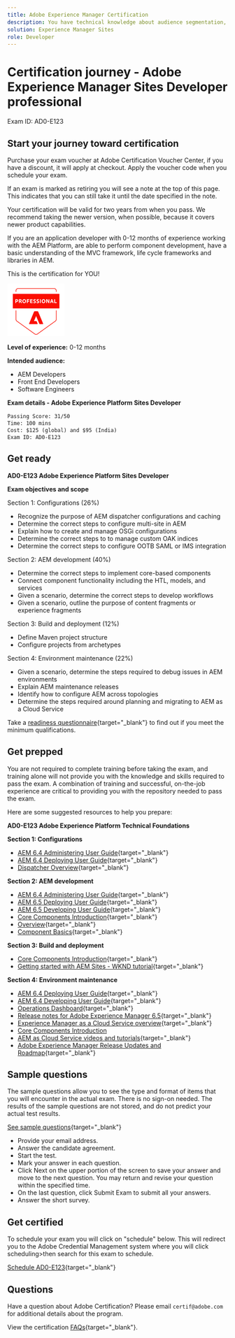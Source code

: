 ```yaml
---
title: Adobe Experience Manager Certification 
description: You have technical knowledge about audience segmentation, destination exports, and activation on real time basis for unified profiles that adhere to data and privacy regulations, customer data platforms (CDP) and knowledge of Adobe Experience Platform.
solution: Experience Manager Sites
role: Developer
---
```

# Certification journey - Adobe Experience Manager Sites Developer professional

Exam ID: AD0-E123

## Start your journey toward certification

Purchase your exam voucher at Adobe Certification Voucher Center, if you have a discount, it will apply at checkout. Apply the voucher code when you schedule your exam.

If an exam is marked as retiring you will see a note at the top of this page. This indicates that you can still take it until the date specified in the note. 

Your certification will be valid for two years from when you pass. We recommend taking the newer version, when possible, because it covers newer product capabilities.

If you are an application developer with 0-12 months of experience working with the AEM Platform, are able to perform component development, have a basic understanding of the MVC framework, life cycle frameworks and libraries in AEM. 

This is the certification for YOU!

![Certification Expert Badge](/help/certifications/assets/professional-badge-small.png)

**Level of experience:** 0-12 months

**Intended audience:**

* AEM Developers
* Front End Developers
* Software Engineers

**Exam details - Adobe Experience Platform Sites Developer**

```
Passing Score: 31/50
Time: 100 mins
Cost: $125 (global) and $95 (India)
Exam ID: AD0-E123

```

## Get ready

**AD0-E123 Adobe Experience Platform Sites Developer**

**Exam objectives and scope**

Section 1: Configurations (26%)

* Recognize the purpose of AEM dispatcher configurations and caching
* Determine the correct steps to configure multi-site in AEM
* Explain how to create and manage OSGi configurations
* Determine the correct steps to to manage custom OAK indices
* Determine the correct steps to configure OOTB SAML or IMS integration

Section 2: AEM development (40%)

* Determine the correct steps to implement core-based components
* Connect component functionality including the HTL, models, and services
* Given a scenario, determine the correct steps to develop workflows
* Given a scenario, outline the purpose of content fragments or experience fragments

Section 3: Build and deployment (12%)

* Define Maven project structure
* Configure projects from archetypes

Section 4: Environment maintenance (22%)

* Given a scenario, determine the steps required to debug issues in AEM environments
* Explain AEM maintenance releases
* Identify how to configure AEM across topologies
* Determine the steps required around planning and migrating to AEM as a Cloud Service

Take a [readiness questionnaire](https://scorpion.caveon.com/launchpad/ad-q-e123-readiness-questionnaire-for-adobe-experience-manager-sites-developer-professional-exam){target="_blank"} to find out if you meet the minimum qualifications.

## Get prepped

You are not required to complete training before taking the exam, and training alone will not provide you with the knowledge and skills required to pass the exam. A combination of training and successful, on-the-job experience are critical to providing you with the repository needed to pass the exam.

Here are some suggested resources to help you prepare:

**AD0-E123 Adobe Experience Platform Technical Foundations**

**Section 1: Configurations**

* [AEM 6.4 Administering User Guide](https://experienceleague.adobe.com/docs/experience-manager-64/administering/home.html?lang=en){target="_blank"}
* [AEM 6.4 Deploying User Guide](https://experienceleague.adobe.com/docs/experience-manager-64/deploying/home.html?lang=en){target="_blank"}
* [Dispatcher Overview](https://experienceleague.adobe.com/docs/experience-manager-dispatcher/using/dispatcher.html?lang=en){target="_blank"}

**Section 2: AEM development**

* [AEM 6.4 Administering User Guide](https://experienceleague.adobe.com/docs/experience-manager-64/administering/home.html?lang=en){target="_blank"}
* [AEM 6.5 Deploying User Guide](https://experienceleague.adobe.com/docs/experience-manager-65/deploying/home.html?lang=en){target="_blank"}
* [AEM 6.5 Developing User Guide](https://experienceleague.adobe.com/docs/experience-manager-65/developing/home.html?lang=en){target="_blank"}
* [Core Components Introduction](https://experienceleague.adobe.com/docs/experience-manager-core-components/using/introduction.html?lang=en){target="_blank"}
* [Overview](https://experienceleague.adobe.com/docs/experience-manager-htl/using/overview.html?lang=en){target="_blank"}
* [Component Basics](https://experienceleague.adobe.com/docs/experience-manager-learn/getting-started-wknd-tutorial-develop/project-archetype/component-basics.html?lang=en){target="_blank"}

**Section 3: Build and deployment**

* [Core Components Introduction](https://experienceleague.adobe.com/docs/experience-manager-core-components/using/introduction.html?lang=en){target="_blank"}
* [Getting started with AEM Sites - WKND tutorial](https://experienceleague.adobe.com/docs/experience-manager-learn/getting-started-wknd-tutorial-develop/overview.html){target="_blank"}


**Section 4: Environment maintenance**

* [AEM 6.4 Deploying User Guide](https://experienceleague.adobe.com/docs/experience-manager-64/deploying/home.html?lang=en){target="_blank"}
* [AEM 6.4 Developing User Guide](https://experienceleague.adobe.com/docs/experience-manager-64/developing/home.html?lang=en){target="_blank"}
* [Operations Dashboard](https://experienceleague.adobe.com/docs/experience-manager-65/administering/operations/operations-dashboard.html?lang=en%20(Automated%20Maintenance%20Tasks)){target="_blank"}
* [Release notes for Adobe Experience Manager 6.5](https://experienceleague.adobe.com/docs/experience-manager-65/release-notes/service-pack/sp-release-notes.html){target="_blank"}
* [Experience Manager as a Cloud Service overview](https://experienceleague.adobe.com/docs/experience-manager-cloud-service/content/home.html?lang=en){target="_blank"}
* [Core Components Introduction](https://experienceleague.adobe.com/docs/experience-manager-core-components/using/introduction.html?lang=en)
* [AEM as Cloud Service videos and tutorials](https://experienceleague.adobe.com/docs/experience-manager-learn/cloud-service/overview.html?lang=en){target="_blank"}
* [Adobe Experience Manager Release Updates and Roadmap](https://experienceleague.adobe.com/docs/experience-manager-release-information/aem-release-updates/home.html?lang=en){target="_blank"}

## Sample questions

The sample questions allow you to see the type and format of items that you will encounter in the actual exam. There is no sign-on needed. The results of the sample questions are not stored, and do not predict your actual test results.

[See sample questions](https://scorpion.caveon.com/launchpad/ad3-e123-adobe-experience-manager-sites-developer-professional-sample-questions){target="_blank"}

* Provide your email address.
* Answer the candidate agreement.
* Start the test.
* Mark your answer in each question.
* Click Next on the upper portion of the screen to save your answer and move to the next question. You may return and revise your question within the specified time.
* On the last question, click Submit Exam to submit all your answers.
* Answer the short survey.

## Get certified

To schedule your exam you will click on "schedule" below. This will redirect you to the Adobe Credential Management system where you will click scheduling>then search for this exam to schedule.

[Schedule AD0-E123](https://learning.adobe.com/api.certify.json){target="_blank"}

## Questions

Have a question about Adobe Certification? Please email `certif@adobe.com` for additional details about the program.

View the certification [FAQs](https://solutionpartners.adobe.com/solution-partners/training_and_certification/certification/certification_faq.html#){target="_blank"}.